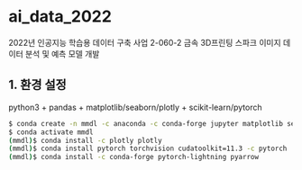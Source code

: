 # ai_data_2022
2022년 인공지능 학습용 데이터 구축 사업 2-060-2 금속 3D프린팅 스파크 이미지 데이터 분석 및 예측 모델 개발


## 1. 환경 설정

python3 + pandas + matplotlib/seaborn/plotly + scikit-learn/pytorch

```bash
$ conda create -n mmdl -c anaconda -c conda-forge jupyter matplotlib seaborn tqdm scipy pandas munch tensorboard scikit-learn
$ conda activate mmdl
(mmdl)$ conda install -c plotly plotly
(mmdl)$ conda install pytorch torchvision cudatoolkit=11.3 -c pytorch
(mmdl)$ conda install -c conda-forge pytorch-lightning pyarrow
